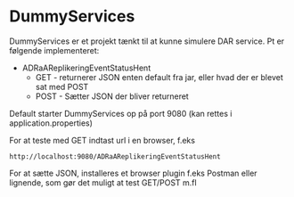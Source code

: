 # DummyServices
DummyServices er et projekt tænkt til at kunne simulere DAR service. Pt er følgende implementeret:

-   ADRaAReplikeringEventStatusHent
    * GET - returnerer JSON enten default fra jar, eller hvad der er blevet sat med POST
    * POST - Sætter JSON der bliver returneret

Default starter DummyServices op på port 9080 (kan rettes i application.properties)

For at teste med GET indtast url i en browser, f.eks
```
http://localhost:9080/ADRaAReplikeringEventStatusHent
```

For at sætte JSON, installeres et browser plugin f.eks Postman eller lignende, som gør det muligt at test GET/POST m.fl